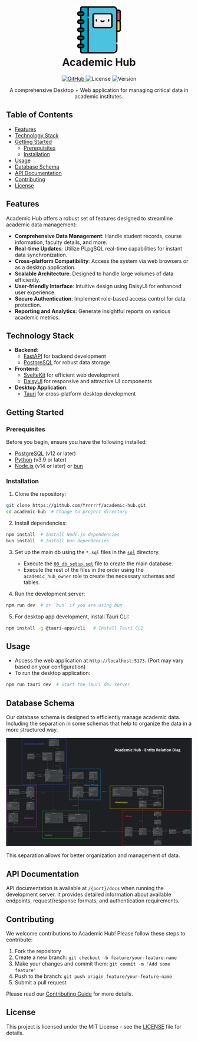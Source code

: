 <h1 align="center">
   <img src="./static/favicon.png" alt="Some Store Icon" width="128">
   <div align="center">Academic Hub</div>
</h1>

<p align="center">
  <a href="https://github.com/Yrrrrrf/academic-hub">
    <img src="https://img.shields.io/badge/github-academic--hub-blue?style=for-the-badge&logo=github" alt="GitHub">
  </a>
  <img src="https://img.shields.io/badge/license-MIT-green?style=for-the-badge" alt="License">
  <img src="https://img.shields.io/badge/version-0.1.0-blue?style=for-the-badge" alt="Version">
</p>

<p align="center">
  A comprehensive Desktop + Web application for managing critical data in academic institutes.
</p>

## Table of Contents

- [Features](#features)
- [Technology Stack](#technology-stack)
- [Getting Started](#getting-started)
    - [Prerequisites](#prerequisites)
    - [Installation](#installation)
- [Usage](#usage)
- [Database Schema](#database-schema)
- [API Documentation](#api-documentation)
- [Contributing](#contributing)
- [License](#license)

## Features

Academic Hub offers a robust set of features designed to streamline academic data management:

- **Comprehensive Data Management**: Handle student records, course information, faculty details, and more.
- **Real-time Updates**: Utilize PLpgSQL real-time capabilities for instant data synchronization.
- **Cross-platform Compatibility**: Access the system via web browsers or as a desktop application.
- **Scalable Architecture**: Designed to handle large volumes of data efficiently.
- **User-friendly Interface**: Intuitive design using DaisyUI for enhanced user experience.
- **Secure Authentication**: Implement role-based access control for data protection.
- **Reporting and Analytics**: Generate insightful reports on various academic metrics.

## Technology Stack

- **Backend**:
    <!-- - [Supabase](https://supabase.io/) for database and API -->
	- [FastAPI](https://www.python.org/) for backend development
	- [PostgreSQL](https://www.postgresql.org/) for robust data storage
- **Frontend**:
	- [SvelteKit](https://kit.svelte.dev/) for efficient web development
   	- [DaisyUI](https://daisyui.com/) for responsive and attractive UI components
- **Desktop Application**:
	- [Tauri](https://tauri.app/) for cross-platform desktop development

## Getting Started

### Prerequisites

Before you begin, ensure you have the following installed:

- [PostgreSQL](https://www.postgresql.org/) (v12 or later)
- [Python](https://www.python.org/) (v3.9 or later)
- [Node.js](https://nodejs.org/) (v14 or later) or [bun](https://bun.sh/)

### Installation

1. Clone the repository:
```bash
git clone https://github.com/Yrrrrrf/academic-hub.git
cd academic-hub  # Change to project directory
```

2. Install dependencies:
```bash
npm install  # Install Node.js dependencies
bun install  # Install bun dependencies
```

3. Set up the main db using the `*.sql` files in the [`sql`](./sql) directory.
	- Execute the [`00_db_setup.sql`](./sql/00_db_setup.sql) file to create the main database.
	- Execute the rest of the files in the order using the `academic_hub_owner` role to create the necessary schemas and tables.

4. Run the development server:
```bash
npm run dev  # or `bun` if you are using bun
```

5. For desktop app development, install Tauri CLI:
```bash
npm install -g @tauri-apps/cli   # Install Tauri CLI
```

## Usage

- Access the web application at `http://localhost:5173`. (Port may vary based on your configuration)
- To run the desktop application:
```bash
npm run tauri dev  # Start the Tauri dev server
```

## Database Schema

Our database schema is designed to efficiently manage academic data. 
Including the separation in some schemas that help to organize the data in a more structured way.

![Database Schema](./static/db_erd.png "db main schema")

This separation allows for better organization and management of data.

## API Documentation

API documentation is available at `/{port}/docs` when running the development server. It provides detailed information about available endpoints, request/response formats, and authentication requirements.

## Contributing

We welcome contributions to Academic Hub! Please follow these steps to contribute:

1. Fork the repository
2. Create a new branch: `git checkout -b feature/your-feature-name`
3. Make your changes and commit them: `git commit -m 'Add some feature'`
4. Push to the branch: `git push origin feature/your-feature-name`
5. Submit a pull request

Please read our [Contributing Guide](CONTRIBUTING.md) for more details.

## License

This project is licensed under the MIT License - see the [LICENSE](LICENSE) file for details.